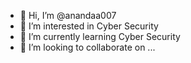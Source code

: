 - 👋 Hi, I’m @anandaa007
- 👀 I’m interested in Cyber Security 
- 🌱 I’m currently learning Cyber Security
- 💞️ I’m looking to collaborate on ...

<!---
anandaa007/anandaa007 is a ✨ special ✨ repository because its `README.md` (this file) appears on your GitHub profile.
You can click the Preview link to take a look at your changes.
--->

